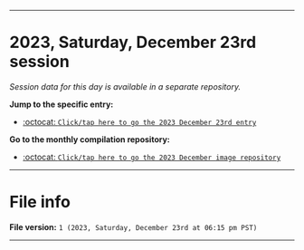 
***

# 2023, Saturday, December 23rd session

_Session data for this day is available in a separate repository._

**Jump to the specific entry:**

- [:octocat: `Click/tap here to go the 2023 December 23rd entry`](https://github.com/seanpm2001/SeansLifeArchive_Images_MotorWorld_CarFactory_Y2023_V5/tree/SeansLifeArchive_Images_MotorWorld_CarFactory_Y2023_V5_Main-dev/12_December/23/)

**Go to the monthly compilation repository:**

- [:octocat: `Click/tap here to go the 2023 December image repository`](https://github.com/seanpm2001/SeansLifeArchive_Images_MotorWorld_CarFactory_Y2023_V5/)

***

# File info

**File version:** `1 (2023, Saturday, December 23rd at 06:15 pm PST)`

***
